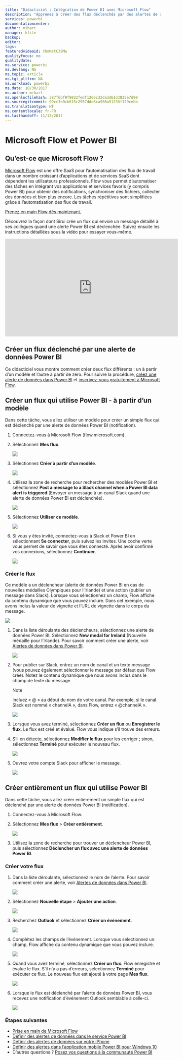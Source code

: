 ```yaml
---
title: "Didacticiel : Intégration de Power BI avec Microsoft Flow"
description: "Apprenez à créer des flux déclenchés par des alertes de données Power BI."
services: powerbi
documentationcenter: 
author: mihart
manager: kfile
backup: 
editor: 
tags: 
featuredvideoid: YhmNstC39Mw
qualityfocus: no
qualitydate: 
ms.service: powerbi
ms.devlang: NA
ms.topic: article
ms.tgt_pltfrm: NA
ms.workload: powerbi
ms.date: 10/30/2017
ms.author: mihart
ms.openlocfilehash: 387f6bf9f9022fedf1266c32da3d61d3035e7d90
ms.sourcegitcommit: 99cc3b9cb615c2957dde6ca908a51238f129cebb
ms.translationtype: HT
ms.contentlocale: fr-FR
ms.lasthandoff: 11/13/2017
---
```

# <a name="microsoft-flow-and-power-bi"></a>Microsoft Flow et Power BI
## <a name="what-is-microsoft-flow"></a>Qu’est-ce que Microsoft Flow ?
[Microsoft Flow](https://flow.microsoft.com/en-us/documentation/getting-started) est une offre SaaS pour l’automatisation des flux de travail dans un nombre croissant d’applications et de services SaaS dont dépendent les utilisateurs professionnels. Flow vous permet d’automatiser des tâches en intégrant vos applications et services favoris (y compris Power BI) pour obtenir des notifications, synchroniser des fichiers, collecter des données et bien plus encore. Les tâches répétitives sont simplifiées grâce à l’automatisation des flux de travail.

[Prenez en main Flow dès maintenant.](https://flow.microsoft.com/documentation/getting-started)

Découvrez la façon dont Sirui crée un flux qui envoie un message détaillé à ses collègues quand une alerte Power BI est déclenchée. Suivez ensuite les instructions détaillées sous la vidéo pour essayer vous-même.

<iframe width="560" height="315" src="https://www.youtube.com/embed/YhmNstC39Mw" frameborder="0" allowfullscreen></iframe>

## <a name="create-a-flow-that-is-triggered-by-a-power-bi-data-alert"></a>Créer un flux déclenché par une alerte de données Power BI
Ce didacticiel vous montre comment créer deux flux différents : un à partir d’un modèle et l’autre à partir de zéro. Pour suivre la procédure, [créez une alerte de données dans Power BI](service-set-data-alerts.md) et [inscrivez-vous gratuitement à Microsoft Flow](https://flow.microsoft.com/en-us/#home-signup).

## <a name="create-a-flow-that-uses-power-bi---from-a-template"></a>Créer un flux qui utilise Power BI - à partir d’un modèle
Dans cette tâche, vous allez utiliser un modèle pour créer un simple flux qui est déclenché par une alerte de données Power BI (notification).

1. Connectez-vous à Microsoft Flow (flow.microsoft.com).
2. Sélectionnez **Mes flux**.
   
   ![](media/service-flow-integration/power-bi-my-flows.png)
3. Sélectionnez **Créer à partir d’un modèle**.
   
    ![](media/service-flow-integration/power-bi-template.png)
4. Utilisez la zone de recherche pour rechercher des modèles Power BI et sélectionnez **Post a message to a Slack channel when a Power BI data alert is triggered** (Envoyer un message à un canal Slack quand une alerte de données Power BI est déclenchée).
   
    ![](media/service-flow-integration/power-bi-template2.png)
5. Sélectionnez **Utiliser ce modèle**.
   
   ![](media/service-flow-integration/power-bi-use-template.png)
6. Si vous y êtes invité, connectez-vous à Slack et Power BI en sélectionnant **Se connecter**, puis suivez les invites. Une coche verte vous permet de savoir que vous êtes connecté.  Après avoir confirmé vos connexions, sélectionnez **Continuer**.
   
   ![](media/service-flow-integration/power-bi-flow-signin.png)

### <a name="build-the-flow"></a>Créer le flux
Ce modèle a un déclencheur (alerte de données Power BI en cas de nouvelles médailles Olympiques pour l’Irlande) et une action (publier un message dans Slack). Lorsque vous sélectionnez un champ, Flow affiche du contenu dynamique que vous pouvez inclure.  Dans cet exemple, nous avons inclus la valeur de vignette et l’URL de vignette dans le corps du message.

![](media/service-flow-integration/power-bi-flow-template.png)

1. Dans la liste déroulante des déclencheurs, sélectionnez une alerte de données Power BI. Sélectionnez **New medal for Ireland** (Nouvelle médaille pour l’Irlande). Pour savoir comment créer une alerte, voir [Alertes de données dans Power BI](service-set-data-alerts.md).
   
   ![](media/service-flow-integration/power-bi-trigger-flow.png)
2. Pour publier sur Slack, entrez un nom de canal et un texte message (vous pouvez également sélectionner le message par défaut que Flow crée). Notez le contenu dynamique que nous avons inclus dans le champ de texte du message.
   
   > [!NOTE]
   > Incluez « @ » au début du nom de votre canal.  Par exemple, si le canal Slack est nommé « channelA », dans Flow, entrez « @channelA ».
   > 
   > 
   
   ![](media/service-flow-integration/power-bi-flow-slacker.png)
3. Lorsque vous avez terminé, sélectionnez **Créer un flux** ou **Enregistrer le flux**.  Le flux est créé et évalué.  Flow vous indique s’il trouve des erreurs.
4. S’il en détecte, sélectionnez **Modifier le flux** pour les corriger ; sinon, sélectionnez **Terminé** pour exécuter le nouveau flux.
   
   ![](media/service-flow-integration/power-bi-flow-running.png)
5. Ouvrez votre compte Slack pour afficher le message.  
   
   ![](media/service-flow-integration/power-bi-slack-message.png)

## <a name="create-a-flow-that-uses-power-bi---from-scratch-blank"></a>Créer entièrement un flux qui utilise Power BI
Dans cette tâche, vous allez créer entièrement un simple flux qui est déclenché par une alerte de données Power BI (notification).

1. Connectez-vous à Microsoft Flow.
2. Sélectionnez **Mes flux** > **Créer entièrement**.
   
   ![](media/service-flow-integration/power-bi-my-flows.png)
3. Utilisez la zone de recherche pour trouver un déclencheur Power BI, puis sélectionnez **Déclencher un flux avec une alerte de données Power BI**.

### <a name="build-your-flow"></a>Créer votre flux
1. Dans la liste déroulante, sélectionnez le nom de l’alerte.  Pour savoir comment créer une alerte, voir [Alertes de données dans Power BI](service-set-data-alerts.md).
   
    ![](media/service-flow-integration/power-bi-totalstores.png)
2. Sélectionnez **Nouvelle étape** > **Ajouter une action**.
   
   ![](media/service-flow-integration/power-bi-new-step.png)
3. Recherchez **Outlook** et sélectionnez **Créer un événement**.
   
   ![](media/service-flow-integration/power-bi-create-event.png)
4. Complétez les champs de l’événement. Lorsque vous sélectionnez un champ, Flow affiche du contenu dynamique que vous pouvez inclure.
   
   ![](media/service-flow-integration/power-bi-flow-event.png)
5. Quand vous avez terminé, sélectionnez **Créer un flux**.  Flow enregistre et évalue le flux. S’il n’y a pas d’erreurs, sélectionnez **Terminé** pour exécuter ce flux.  Le nouveau flux est ajouté à votre page **Mes flux**.
   
   ![](media/service-flow-integration/power-bi-flow-running.png)
6. Lorsque le flux est déclenché par l’alerte de données Power BI, vous recevez une notification d’événement Outlook semblable à celle-ci.
   
    ![](media/service-flow-integration/power-bi-flow-notice.png)

### <a name="next-steps"></a>Étapes suivantes
* [Prise en main de Microsoft Flow](https://flow.microsoft.com/en-us/documentation/getting-started/)
* [Définir des alertes de données dans le service Power BI](service-set-data-alerts.md)
* [Définir des alertes de données sur votre iPhone](mobile-set-data-alerts-in-the-mobile-apps.md)
* [Définir des alertes dans l’application mobile Power BI pour Windows 10](mobile-set-data-alerts-in-the-mobile-apps.md)
* D’autres questions ? [Posez vos questions à la communauté Power BI](http://community.powerbi.com/)

